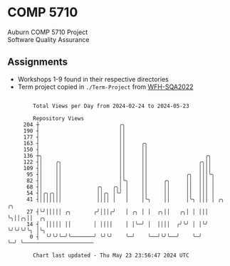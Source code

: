 # COMP 5710
Auburn COMP 5710 Project  
Software Quality Assurance

## Assignments
- Workshops 1-9 found in their respective directories
- Term project copied in `./Term-Project` from [WFH-SQA2022](https://github.com/wumphlett/WFH-SQA2022-AUBURN)

```

        Total Views per Day from 2024-02-24 to 2024-05-23

        Repository Views
     204 ┼                         ╭╮
     190 ┤                         ││
     177 ┤                         ││
     163 ┤                         ││     ╭╮
     150 ┤                         ││     ││
     136 ┼╮                        ││     ││                  ╭╮
     122 ┤│    ╭╮                  ││     ││                ╭╮││
     109 ┤│    ││                  ││     ││                ││││
      95 ┤│    ││                  ││     ││            ╭╮  │││╰╮
      82 ┤│    ││                  │╰╮    ││     ╭╮     ││  │││ │
      68 ┤│    ││           ╭╮   ╭╮│ │    ││     ││     ││  │││ │
      54 ┤│╭╮╭╮││           ││╭╮ │╰╯ │    ││     ││     ││  │││ │
      41 ┤│││││││           ││││ │   │    │╰╮    ││     │╰╮ │││ │ ╭╮  ╭╮
      27 ┤╰╯│││││ ╭╮       ╭╯│││╭╯   │ ╭╮ │ │  ╭╮││   ╭╮│ │ │││ ╰╮││╭╮││  ╭╮
      14 ┤  │││││ ││       │ ││││    │ │╰─╯ │  ││││  ╭╯╰╯ │ │╰╯  ╰╯╰╯╰╯╰╮ │╰╮
       0 ┤  ╰╯╰╯╰─╯╰───────╯ ╰╯╰╯    ╰─╯    ╰──╯╰╯╰──╯    ╰─╯           ╰─╯ ╰──────────────────────

        Chart last updated - Thu May 23 23:56:47 2024 UTC
        
```
